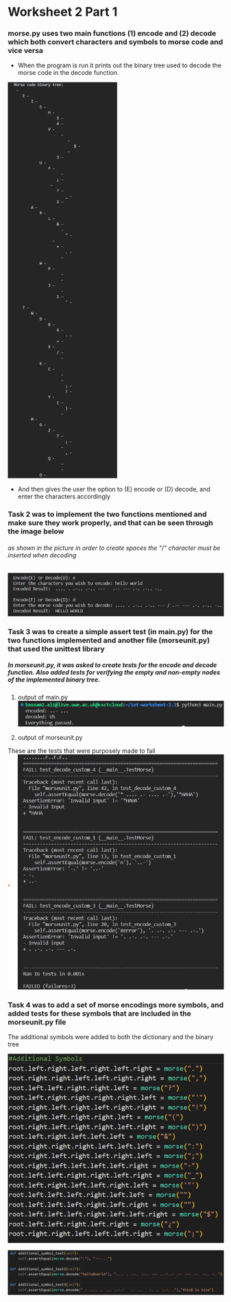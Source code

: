 # Worksheet 2 Part 1


### morse.py uses two main functions (1) encode and (2) decode which both convert characters and symbols to morse code and vice versa

* When the program is run it prints out the binary tree used to decode the morse code in the decode function.

![binary tree](./binary-tree.png)

* And then gives the user the option to (E) encode or (D) decode, and enter the characters accordingly 



### Task 2 was to implement the two functions mentioned and make sure they work properly, and that can be seen through the image below

###### as shown in the picture in order to create spaces the "/" character must be inserted when decoding
![user option](./terminal-output.png)



### Task 3 was to create a simple assert test (in main.py) for the two functions implemented and another file (morseunit.py) that used the unittest library


##### In morseunit.py, it was asked to create tests for the encode and decode function. Also added tests for verifying the empty and non-empty nodes of the implemented binary tree.

1. output of main.py
![assert test](./assert-test.png)

2. output of morseunit.py

These are the tests that were purposely made to fail
![unit tests](./unit-test.png)



### Task 4 was to add a set of morse encodings more symbols, and added tests for these symbols that are included in the morseunit.py file

The additional symbols were added to both the dictionary and the binary tree

![additional symbols in dictionary](./additional-symbols.png)

![additional symbol tests](./additional-symbols-test.png)

